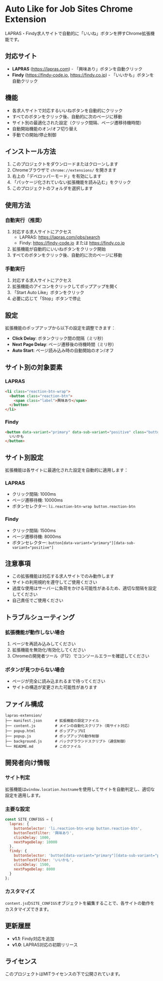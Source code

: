 # Auto Like for Job Sites Chrome Extension

LAPRAS・Findy求人サイトで自動的に「いいね」ボタンを押すChrome拡張機能です。

## 対応サイト

- **LAPRAS** (https://lapras.com) - 「興味あり」ボタンを自動クリック
- **Findy** (https://findy-code.io, https://findy.co.jp) - 「いいかも」ボタンを自動クリック

## 機能

- 各求人サイトで対応するいいねボタンを自動的にクリック
- すべてのボタンをクリック後、自動的に次のページに移動
- サイト別の最適化された設定（クリック間隔、ページ遷移待機時間）
- 自動開始機能のオン/オフ切り替え
- 手動での開始/停止制御

## インストール方法

1. このプロジェクトをダウンロードまたはクローンします
2. Chromeブラウザで `chrome://extensions/` を開きます
3. 右上の「デベロッパーモード」を有効にします
4. 「パッケージ化されていない拡張機能を読み込む」をクリック
5. このプロジェクトのフォルダを選択します

## 使用方法

### 自動実行（推奨）

1. 対応する求人サイトにアクセス
   - LAPRAS: https://lapras.com/jobs/search
   - Findy: https://findy-code.io または https://findy.co.jp
2. 拡張機能が自動的にいいねボタンをクリック開始
3. すべてのボタンをクリック後、自動的に次のページに移動

### 手動実行

1. 対応する求人サイトにアクセス
2. 拡張機能のアイコンをクリックしてポップアップを開く
3. 「Start Auto Like」ボタンをクリック
4. 必要に応じて「Stop」ボタンで停止

## 設定

拡張機能のポップアップから以下の設定を調整できます：

- **Click Delay**: ボタンクリック間の間隔（ミリ秒）
- **Next Page Delay**: ページ遷移後の待機時間（ミリ秒）
- **Auto Start**: ページ読み込み時の自動開始のオン/オフ

## サイト別の対象要素

### LAPRAS
```html
<li class="reaction-btn-wrap">
  <button class="reaction-btn">
    <span class="label">興味あり</span>
  </button>
</li>
```

### Findy
```html
<button data-variant="primary" data-sub-variant="positive" class="button-v2_component_buttonV2__XAGZT">
  いいかも
</button>
```

## サイト別設定

拡張機能は各サイトに最適化された設定を自動的に適用します：

### LAPRAS
- クリック間隔: 1000ms
- ページ遷移待機: 10000ms
- ボタンセレクター: `li.reaction-btn-wrap button.reaction-btn`

### Findy
- クリック間隔: 1500ms
- ページ遷移待機: 8000ms
- ボタンセレクター: `button[data-variant="primary"][data-sub-variant="positive"]`

## 注意事項

- この拡張機能は対応する求人サイトでのみ動作します
- サイトの利用規約を遵守してご使用ください
- 過度な使用はサーバーに負荷をかける可能性があるため、適切な間隔を設定してください
- 自己責任でご使用ください

## トラブルシューティング

### 拡張機能が動作しない場合

1. ページを再読み込みしてください
2. 拡張機能を無効化/有効化してください
3. Chromeの開発者ツール（F12）でコンソールエラーを確認してください

### ボタンが見つからない場合

- ページが完全に読み込まれるまで待ってください
- サイトの構造が変更された可能性があります

## ファイル構成

```
lapras-extension/
├── manifest.json      # 拡張機能の設定ファイル
├── content.js         # メインの自動化スクリプト（両サイト対応）
├── popup.html         # ポップアップUI
├── popup.js           # ポップアップの動作制御
├── background.js      # バックグラウンドスクリプト（通信制御）
└── README.md          # このファイル
```

## 開発者向け情報

### サイト判定

拡張機能は`window.location.hostname`を使用してサイトを自動判定し、適切な設定を適用します。

### 主要な設定

```javascript
const SITE_CONFIGS = {
  lapras: {
    buttonSelector: 'li.reaction-btn-wrap button.reaction-btn',
    buttonTextFilter: '興味あり',
    clickDelay: 1000,
    nextPageDelay: 10000
  },
  findy: {
    buttonSelector: 'button[data-variant="primary"][data-sub-variant="positive"]',
    buttonTextFilter: 'いいかも',
    clickDelay: 1500,
    nextPageDelay: 8000
  }
};
```

### カスタマイズ

`content.js`の`SITE_CONFIGS`オブジェクトを編集することで、各サイトの動作をカスタマイズできます。

## 更新履歴

- **v1.1**: Findy対応を追加
- **v1.0**: LAPRAS対応の初期リリース

## ライセンス

このプロジェクトはMITライセンスの下で公開されています。
